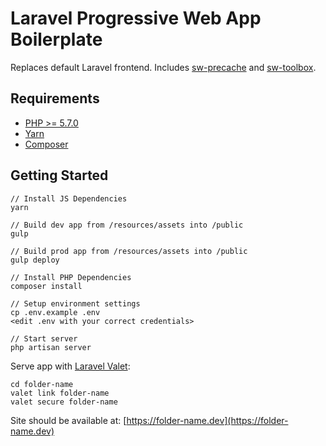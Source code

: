 # Laravel Progressive Web App Boilerplate

Replaces default Laravel frontend.  Includes [sw-precache](https://github.com/GoogleChrome/sw-precache) and [sw-toolbox](https://github.com/GoogleChrome/sw-toolbox).

## Requirements

- [PHP >= 5.7.0](https://github.com/Homebrew/homebrew-php#installation)
- [Yarn](https://yarnpkg.com/en/docs/install)
- [Composer](https://getcomposer.org/doc/00-intro.md#globally)

## Getting Started
```
// Install JS Dependencies
yarn

// Build dev app from /resources/assets into /public
gulp

// Build prod app from /resources/assets into /public
gulp deploy

// Install PHP Dependencies
composer install

// Setup environment settings
cp .env.example .env
<edit .env with your correct credentials>

// Start server
php artisan server
```

Serve app with [Laravel Valet](https://laravel.com/docs/5.3/valet):

```
cd folder-name
valet link folder-name
valet secure folder-name
```

Site should be available at: [https://folder-name.dev](https://folder-name.dev)